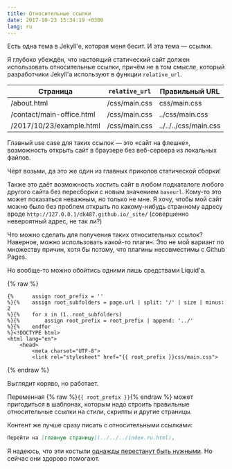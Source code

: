 ```yaml
---
title: Относительные ссылки
date: 2017-10-23 15:34:19 +0300
lang: ru
---
```


Есть одна тема в Jekyll'е, которая меня бесит. И эта тема — ссылки.

Я глубоко убеждён, что настоящий статический сайт должен использовать
относительные ссылки, причём не в том смысле, который разработчики
Jekyll'а используют в функции `relative_url`.

| Страница                  | `relative_url`    | Правильный URL        |
|---------------------------|-------------------|-----------------------|
| /about.html               | /css/main.css     | css/main.css          |
| /contact/main-office.html | /css/main.css     | ../css/main.css       |
| /2017/10/23/example.html  | /css/main.css     | ../../../css/main.css |

Главный use case для таких ссылок — это «сайт на флешке», возможность
открыть сайт в браузере без веб-сервера из локальных файлов.

Чёрт возьми, да это же один из главных приколов статической сборки!

Также это даёт возможность хостить сайт в любом подкаталоге любого
другого сайта без пересборки с новым значением `baseurl`. Кому-то это
может показаться неважным, но только не мне. Я хочу, чтобы мой сайт
можно было без проблем открыть по какому-нибудь странному адресу вроде
`http://127.0.0.1/dk487.github.io/_site/` (совершенно невероятный адрес,
не так ли?)

Что можно сделать для получения таких относительных ссылок? Наверное,
можно использовать какой-то плагин. Это не мой вариант по множеству причин,
хотя бы потому, что плагины несовместимы с Github Pages.

Но вообще-то можно обойтись одними лишь средствами Liquid'а.

{% raw %}
```liquid
{%      assign root_prefix = ''
%}{%    assign root_subfolders = page.url | split: '/' | size | minus: 2
%}{%    for x in (1..root_subfolders)
%}{%        assign root_prefix = root_prefix | append: '../'
%}{%    endfor
%}<!DOCTYPE html>
<html lang="en">
    <head>
        <meta charset="UTF-8">
        <link rel="stylesheet" href="{{ root_prefix }}css/main.css">
```
{% endraw %}

Выглядит коряво, но работает.

Переменная {% raw %}`{{ root_prefix }}`{% endraw %} может пригодиться
в шаблонах, которым надо строить правильные относительные ссылки на стили,
скрипты и другие страницы.

Контент же лучше сразу писать с относительными ссылками:

```markdown
Перейти на [главную страницу](../../../index.ru.html).
```

Я надеюсь, что эти костыли [однажды перестанут быть нужными][1]. Но сейчас
они здорово помогают.

[1]: https://github.com/jekyll/jekyll/issues/6360
